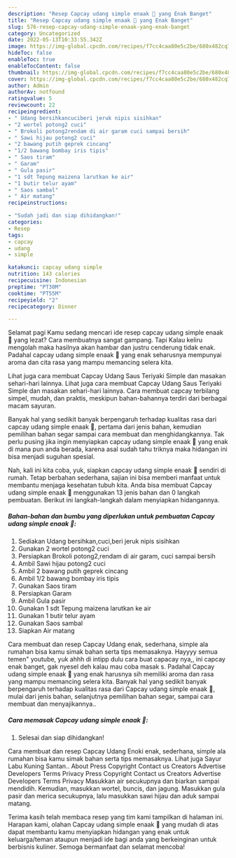 ```yaml
---
description: "Resep Capcay udang simple enaak 🤤 yang Enak Banget"
title: "Resep Capcay udang simple enaak 🤤 yang Enak Banget"
slug: 576-resep-capcay-udang-simple-enaak-yang-enak-banget
category: Uncategorized
date: 2022-05-13T10:33:55.342Z
image: https://img-global.cpcdn.com/recipes/f7cc4caa80e5c2be/680x482cq70/capcay-udang-simple-enaak-foto-resep-utama.jpg
hideToc: false
enableToc: true
enableTocContent: false
thumbnail: https://img-global.cpcdn.com/recipes/f7cc4caa80e5c2be/680x482cq70/capcay-udang-simple-enaak-foto-resep-utama.jpg
cover: https://img-global.cpcdn.com/recipes/f7cc4caa80e5c2be/680x482cq70/capcay-udang-simple-enaak-foto-resep-utama.jpg
author: Admin
authorAv: notfound
ratingvalue: 5
reviewcount: 22
recipeingredient:
- " Udang bersihkancuciberi jeruk nipis sisihkan"
- "2 wortel potong2 cuci"
- " Brokoli potong2rendam di air garam cuci sampai bersih"
- " Sawi hijau potong2 cuci"
- "2 bawang putih geprek cincang"
- "1/2 bawang bombay iris tipis"
- " Saos tiram"
- " Garam"
- " Gula pasir"
- "1 sdt Tepung maizena larutkan ke air"
- "1 butir telur ayam"
- " Saos sambal"
- " Air matang"
recipeinstructions:

- "Sudah jadi dan siap dihidangkan!"
categories:
- Resep
tags:
- capcay
- udang
- simple

katakunci: capcay udang simple 
nutrition: 143 calories
recipecuisine: Indonesian
preptime: "PT30M"
cooktime: "PT55M"
recipeyield: "2"
recipecategory: Dinner

---
```



Selamat pagi Kamu sedang mencari ide resep capcay udang simple enaak 🤤 yang lezat? Cara membuatnya sangat gampang. Tapi Kalau keliru mengolah maka hasilnya akan hambar dan justru cenderung tidak enak. Padahal capcay udang simple enaak 🤤 yang enak seharusnya mempunyai aroma dan cita rasa yang mampu memancing selera kita.


Lihat juga cara membuat Capcay Udang Saus Teriyaki Simple dan masakan sehari-hari lainnya. Lihat juga cara membuat Capcay Udang Saus Teriyaki Simple dan masakan sehari-hari lainnya. Cara membuat capcay terbilang simpel, mudah, dan praktis, meskipun bahan-bahannya terdiri dari berbagai macam sayuran.

Banyak hal yang sedikit banyak berpengaruh terhadap kualitas rasa dari capcay udang simple enaak 🤤, pertama dari jenis bahan, kemudian pemilihan bahan segar sampai cara membuat dan menghidangkannya. Tak perlu pusing jika ingin menyiapkan capcay udang simple enaak 🤤 yang enak di mana pun anda berada, karena asal sudah tahu triknya maka hidangan ini bisa menjadi suguhan spesial.


Nah, kali ini kita coba, yuk, siapkan capcay udang simple enaak 🤤 sendiri di rumah. Tetap berbahan sederhana, sajian ini bisa memberi manfaat untuk membantu menjaga kesehatan tubuh kita. Anda bisa membuat Capcay udang simple enaak 🤤 menggunakan 13 jenis bahan dan 0 langkah pembuatan. Berikut ini langkah-langkah dalam menyiapkan hidangannya.

<!--inarticleads1-->

##### Bahan-bahan dan bumbu yang diperlukan untuk pembuatan Capcay udang simple enaak 🤤:

1. Sediakan  Udang bersihkan,cuci,beri jeruk nipis sisihkan
1. Gunakan 2 wortel potong2 cuci
1. Persiapkan  Brokoli potong2,rendam di air garam, cuci sampai bersih
1. Ambil  Sawi hijau potong2 cuci
1. Ambil 2 bawang putih geprek cincang
1. Ambil 1/2 bawang bombay iris tipis
1. Gunakan  Saos tiram
1. Persiapkan  Garam
1. Ambil  Gula pasir
1. Gunakan 1 sdt Tepung maizena larutkan ke air
1. Gunakan 1 butir telur ayam
1. Gunakan  Saos sambal
1. Siapkan  Air matang


Cara membuat dan resep Capcay Udang enak, sederhana, simple ala rumahan bisa kamu simak bahan serta tips memasaknya. Hayyyy semua temen&#34; youtube, yuk ahhh di intipp dulu cara buat capacay nya,, ini capcay enak banget, gak nyesel deh kalau mau coba masak s. Padahal Capcay udang simple enaak 🤤 yang enak harusnya sih memiliki aroma dan rasa yang mampu memancing selera kita. Banyak hal yang sedikit banyak berpengaruh terhadap kualitas rasa dari Capcay udang simple enaak 🤤, mulai dari jenis bahan, selanjutnya pemilihan bahan segar, sampai cara membuat dan menyajikannya.. 

<!--inarticleads2-->

##### Cara memasak Capcay udang simple enaak 🤤:


1. Selesai dan siap dihidangkan!

Cara membuat dan resep Capcay Udang Enoki enak, sederhana, simple ala rumahan bisa kamu simak bahan serta tips memasaknya. Lihat juga Sayur Labu Kuning Santan.. About Press Copyright Contact us Creators Advertise Developers Terms Privacy Press Copyright Contact us Creators Advertise Developers Terms Privacy Masukkan air secukupnya dan biarkan sampai mendidih. Kemudian, masukkan wortel, buncis, dan jagung. Masukkan gula pasir dan merica secukupnya, lalu masukkan sawi hijau dan aduk sampai matang. 

Terima kasih telah membaca resep yang tim kami tampilkan di halaman ini. Harapan kami, olahan Capcay udang simple enaak 🤤 yang mudah di atas dapat membantu kamu menyiapkan hidangan yang enak untuk keluarga/teman ataupun menjadi ide bagi anda yang berkeinginan untuk berbisnis kuliner. Semoga bermanfaat dan selamat mencoba!
